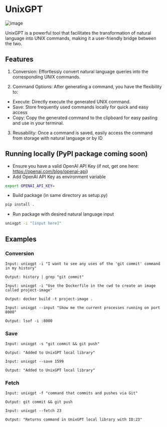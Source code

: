 # UnixGPT

![image](https://github.com/jamino30/unixgpt/blob/main/assets/demo.gif)

UnixGPT is a powerful tool that facilitates the transformation of natural language into UNIX commands, making it a user-friendly bridge between the two.

## Features
1. Conversion: Effortlessly convert natural language queries into the corresponding UNIX commands.

2. Command Options: After generating a command, you have the flexibility to:
- Execute: Directly execute the generated UNIX command.
- Save: Store frequently used commands locally for quick and easy access
- Copy: Copy the generated command to the clipboard for easy pasting and use in your terminal.

3. Reusability: Once a command is saved, easily access the command from storage with natural language or by ID

## Running locally (PyPI package coming soon)

- Ensure you have a valid OpenAI API Key (if not, get one here: https://openai.com/blog/openai-api)
- Add OpenAI API Key as environment variable

```bash
export OPENAI_API_KEY=
```

- Build package (in same directory as setup.py)

```bash
pip install .
```

- Run package with desired natural language input
```bash
unixgpt -i "[input here]"
```

## Examples

### Conversion

```
Input: unixgpt -i "I want to see any uses of the 'git commit' command in my history"

Output: history | grep "git commit"
```

```
Input: unixgpt -i "Use the Dockerfile in the cwd to create an image called project-image"

Output: docker build -t project-image .
```

```
Input: unixgpt --input "Show me the current processes running on port 8000"

Output: lsof -i :8000
```

### Save

```
Input: unixgpt -s "git commit && git push"

Output: "Added to UnixGPT local library"
```

```
Input: unixgpt --save 1599

Output: "Added to UnixGPT local library"
```

### Fetch

```
Input: unixgpt -f "command that commits and pushes via Git"

Output: git commit && git push
```

```
Input: unixgpt --fetch 23

Output: "Returns command in UnixGPT local library with ID:23"
```

